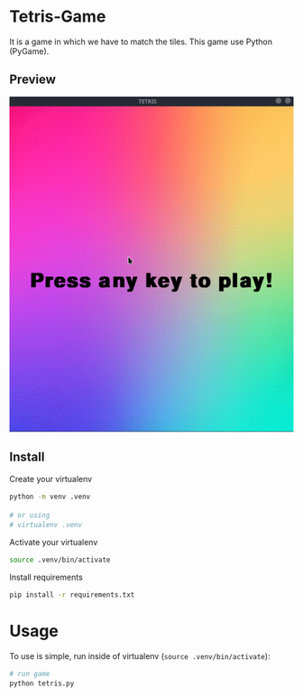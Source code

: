 # Tetris-Game

It is a game in which we have to match the tiles. This game use Python (PyGame).

## Preview

![](tetris-game-preview-animated.gif?raw=true)

## Install

Create your virtualenv

```bash
python -m venv .venv

# or using 
# virtualenv .venv
```

Activate your virtualenv

```bash
source .venv/bin/activate
```

Install requirements

```bash
pip install -r requirements.txt
```

# Usage

To use is simple, run inside of virtualenv (`source .venv/bin/activate`):

```bash
# run game
python tetris.py
```
